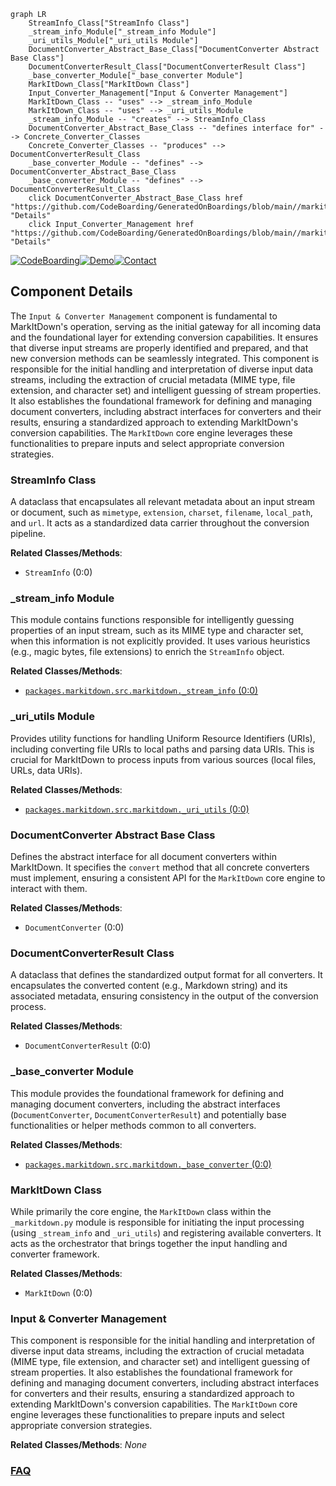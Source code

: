 ```mermaid
graph LR
    StreamInfo_Class["StreamInfo Class"]
    _stream_info_Module["_stream_info Module"]
    _uri_utils_Module["_uri_utils Module"]
    DocumentConverter_Abstract_Base_Class["DocumentConverter Abstract Base Class"]
    DocumentConverterResult_Class["DocumentConverterResult Class"]
    _base_converter_Module["_base_converter Module"]
    MarkItDown_Class["MarkItDown Class"]
    Input_Converter_Management["Input & Converter Management"]
    MarkItDown_Class -- "uses" --> _stream_info_Module
    MarkItDown_Class -- "uses" --> _uri_utils_Module
    _stream_info_Module -- "creates" --> StreamInfo_Class
    DocumentConverter_Abstract_Base_Class -- "defines interface for" --> Concrete_Converter_Classes
    Concrete_Converter_Classes -- "produces" --> DocumentConverterResult_Class
    _base_converter_Module -- "defines" --> DocumentConverter_Abstract_Base_Class
    _base_converter_Module -- "defines" --> DocumentConverterResult_Class
    click DocumentConverter_Abstract_Base_Class href "https://github.com/CodeBoarding/GeneratedOnBoardings/blob/main//markitdown/DocumentConverter_Abstract_Base_Class.md" "Details"
    click Input_Converter_Management href "https://github.com/CodeBoarding/GeneratedOnBoardings/blob/main//markitdown/Input_Converter_Management.md" "Details"
```
[![CodeBoarding](https://img.shields.io/badge/Generated%20by-CodeBoarding-9cf?style=flat-square)](https://github.com/CodeBoarding/GeneratedOnBoardings)[![Demo](https://img.shields.io/badge/Try%20our-Demo-blue?style=flat-square)](https://www.codeboarding.org/demo)[![Contact](https://img.shields.io/badge/Contact%20us%20-%20contact@codeboarding.org-lightgrey?style=flat-square)](mailto:contact@codeboarding.org)

## Component Details

The `Input & Converter Management` component is fundamental to MarkItDown's operation, serving as the initial gateway for all incoming data and the foundational layer for extending conversion capabilities. It ensures that diverse input streams are properly identified and prepared, and that new conversion methods can be seamlessly integrated. This component is responsible for the initial handling and interpretation of diverse input data streams, including the extraction of crucial metadata (MIME type, file extension, and character set) and intelligent guessing of stream properties. It also establishes the foundational framework for defining and managing document converters, including abstract interfaces for converters and their results, ensuring a standardized approach to extending MarkItDown's conversion capabilities. The `MarkItDown` core engine leverages these functionalities to prepare inputs and select appropriate conversion strategies.

### StreamInfo Class
A dataclass that encapsulates all relevant metadata about an input stream or document, such as `mimetype`, `extension`, `charset`, `filename`, `local_path`, and `url`. It acts as a standardized data carrier throughout the conversion pipeline.


**Related Classes/Methods**:

- `StreamInfo` (0:0)


### _stream_info Module
This module contains functions responsible for intelligently guessing properties of an input stream, such as its MIME type and character set, when this information is not explicitly provided. It uses various heuristics (e.g., magic bytes, file extensions) to enrich the `StreamInfo` object.


**Related Classes/Methods**:

- <a href="https://github.com/microsoft/markitdown/blob/master/packages/markitdown/src/markitdown/_stream_info.py#L0-L0" target="_blank" rel="noopener noreferrer">`packages.markitdown.src.markitdown._stream_info` (0:0)</a>


### _uri_utils Module
Provides utility functions for handling Uniform Resource Identifiers (URIs), including converting file URIs to local paths and parsing data URIs. This is crucial for MarkItDown to process inputs from various sources (local files, URLs, data URIs).


**Related Classes/Methods**:

- <a href="https://github.com/microsoft/markitdown/blob/master/packages/markitdown/src/markitdown/_uri_utils.py#L0-L0" target="_blank" rel="noopener noreferrer">`packages.markitdown.src.markitdown._uri_utils` (0:0)</a>


### DocumentConverter Abstract Base Class
Defines the abstract interface for all document converters within MarkItDown. It specifies the `convert` method that all concrete converters must implement, ensuring a consistent API for the `MarkItDown` core engine to interact with them.


**Related Classes/Methods**:

- `DocumentConverter` (0:0)


### DocumentConverterResult Class
A dataclass that defines the standardized output format for all converters. It encapsulates the converted content (e.g., Markdown string) and its associated metadata, ensuring consistency in the output of the conversion process.


**Related Classes/Methods**:

- `DocumentConverterResult` (0:0)


### _base_converter Module
This module provides the foundational framework for defining and managing document converters, including the abstract interfaces (`DocumentConverter`, `DocumentConverterResult`) and potentially base functionalities or helper methods common to all converters.


**Related Classes/Methods**:

- <a href="https://github.com/microsoft/markitdown/blob/master/packages/markitdown/src/markitdown/_base_converter.py#L0-L0" target="_blank" rel="noopener noreferrer">`packages.markitdown.src.markitdown._base_converter` (0:0)</a>


### MarkItDown Class
While primarily the core engine, the `MarkItDown` class within the `_markitdown.py` module is responsible for initiating the input processing (using `_stream_info` and `_uri_utils`) and registering available converters. It acts as the orchestrator that brings together the input handling and converter framework.


**Related Classes/Methods**:

- `MarkItDown` (0:0)


### Input & Converter Management
This component is responsible for the initial handling and interpretation of diverse input data streams, including the extraction of crucial metadata (MIME type, file extension, and character set) and intelligent guessing of stream properties. It also establishes the foundational framework for defining and managing document converters, including abstract interfaces for converters and their results, ensuring a standardized approach to extending MarkItDown's conversion capabilities. The `MarkItDown` core engine leverages these functionalities to prepare inputs and select appropriate conversion strategies.


**Related Classes/Methods**: _None_



### [FAQ](https://github.com/CodeBoarding/GeneratedOnBoardings/tree/main?tab=readme-ov-file#faq)